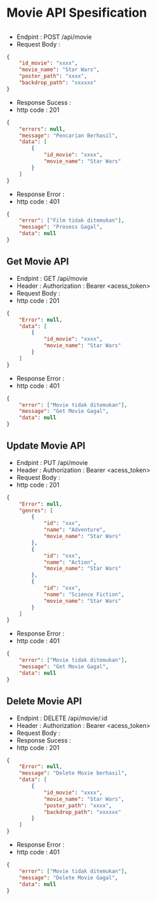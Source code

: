 # Movie API Spesification
## 

- Endpint : POST /api/movie
- Request Body :
``` json
{
    "id_movie": "xxxx",
    "movie_name": "Star Wars",
    "poster_path": "xxxx",
    "backdrop_path": "xxxxxx"
}
```

- Response Sucess :
- http code : 201
``` json
{
    "errors": null,
    "message": "Pencarian Berhasil",
    "data": [
        {
            "id_movie": "xxxx",
            "movie_name": "Star Wars"
        }
    ]
}
```

- Response Error :
- http code : 401
``` json
{
    "error": ["Film tidak ditemukan"],
    "message": "Prosess Gagal",
    "data": null
}
```

## Get Movie API 
- Endpint : GET /api/movie
- Header : Authorization : Bearer <acess_token>
- Request Body :
- http code : 201

``` json
{
    "Error": null,
    "data": [
        {
            "id_movie": "xxxx",
            "movie_name": "Star Wars"
        }
    ]
}
```
- Response Error :
- http code : 401
``` json
{
    "error": ["Movie tidak ditemukan"],
    "message": "Get Movie Gagal",
    "data": null
}
```
## Update Movie API 
- Endpint : PUT /api/movie
- Header : Authorization : Bearer <acess_token>
- Request Body :
- http code : 201

``` json
{
    "Error": null,
    "genres": [
        {
            "id": "xxx",
            "name": "Adventure",
            "movie_name": "Star Wars"
        },
        {
            "id": "xxx",
            "name": "Action",
            "movie_name": "Star Wars"
        },
        {
            "id": "xxx",
            "name": "Science Fiction",
            "movie_name": "Star Wars"
        }
    ]
}
```
- Response Error :
- http code : 401
``` json
{
    "error": ["Movie tidak ditemukan"],
    "message": "Get Movie Gagal",
    "data": null
}
```
## Delete Movie API
- Endpint : DELETE /api/movie/:id
- Header : Authorization : Bearer <acess_token>
- Request Body :
- Response Sucess :
- http code : 201

``` json 
{
    "Error": null,
    "message": "Delete Movie berhasil",
    "data": [
        {
            "id_movie": "xxxx",
            "movie_name": "Star Wars",
            "poster_path": "xxxx",
            "backdrop_path": "xxxxxx"
        }
    ]
}
```
- Response Error :
- http code : 401
``` json
{
    "error": ["Movie tidak ditemukan"],
    "message": "Delete Movie Gagal",
    "data": null
}
```